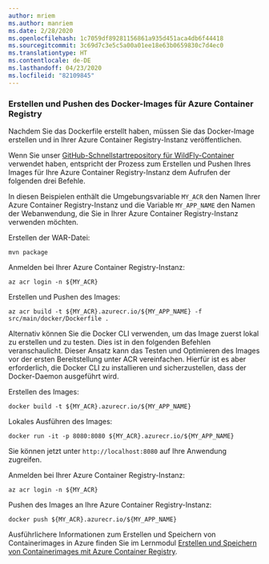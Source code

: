 ```yaml
---
author: mriem
ms.author: manriem
ms.date: 2/28/2020
ms.openlocfilehash: 1c7059df89281156861a935d451aca4db6f44418
ms.sourcegitcommit: 3c69d7c3e5c5a00a01ee18e63b0659830c7d4ec0
ms.translationtype: HT
ms.contentlocale: de-DE
ms.lasthandoff: 04/23/2020
ms.locfileid: "82109845"
---
```

### <a name="build-and-push-the-docker-image-to-azure-container-registry"></a>Erstellen und Pushen des Docker-Images für Azure Container Registry

Nachdem Sie das Dockerfile erstellt haben, müssen Sie das Docker-Image erstellen und in Ihrer Azure Container Registry-Instanz veröffentlichen.

Wenn Sie unser [GitHub-Schnellstartrepository für WildFly-Container](https://github.com/Azure/wildfly-container-quickstart) verwendet haben, entspricht der Prozess zum Erstellen und Pushen Ihres Images für Ihre Azure Container Registry-Instanz dem Aufrufen der folgenden drei Befehle.

In diesen Beispielen enthält die Umgebungsvariable `MY_ACR` den Namen Ihrer Azure Container Registry-Instanz und die Variable `MY_APP_NAME` den Namen der Webanwendung, die Sie in Ihrer Azure Container Registry-Instanz verwenden möchten.

Erstellen der WAR-Datei:

```shell
mvn package
```

Anmelden bei Ihrer Azure Container Registry-Instanz:

```shell
az acr login -n ${MY_ACR}
```

Erstellen und Pushen des Images:

```shell
az acr build -t ${MY_ACR}.azurecr.io/${MY_APP_NAME} -f src/main/docker/Dockerfile .
```

Alternativ können Sie die Docker CLI verwenden, um das Image zuerst lokal zu erstellen und zu testen. Dies ist in den folgenden Befehlen veranschaulicht. Dieser Ansatz kann das Testen und Optimieren des Images vor der ersten Bereitstellung unter ACR vereinfachen. Hierfür ist es aber erforderlich, die Docker CLI zu installieren und sicherzustellen, dass der Docker-Daemon ausgeführt wird.

Erstellen des Images:

```shell
docker build -t ${MY_ACR}.azurecr.io/${MY_APP_NAME}
```

Lokales Ausführen des Images:

```shell
docker run -it -p 8080:8080 ${MY_ACR}.azurecr.io/${MY_APP_NAME}
```

Sie können jetzt unter `http://localhost:8080` auf Ihre Anwendung zugreifen.

Anmelden bei Ihrer Azure Container Registry-Instanz:

```shell
az acr login -n ${MY_ACR}
```

Pushen des Images an Ihre Azure Container Registry-Instanz:

```shell
docker push ${MY_ACR}.azurecr.io/${MY_APP_NAME}
```

Ausführlichere Informationen zum Erstellen und Speichern von Containerimages in Azure finden Sie im Lernmodul [Erstellen und Speichern von Containerimages mit Azure Container Registry](/learn/modules/build-and-store-container-images/).
